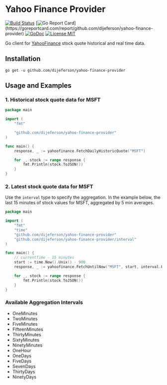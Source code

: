 # Yahoo Finance Provider

[![Build Status](https://travis-ci.com/dijeferson/yahoo-finance-provider.svg?branch=mainline)](https://travis-ci.com/dijeferson/yahoo-finance-provider)
[![Go Report Card](https://goreportcard.com/badge/github.com/dijeferson/yahoo-finance-provider?)](https://goreportcard.com/report/github.com/dijeferson/yahoo-finance-provider)
[![GoDoc](https://img.shields.io/badge/godoc-reference-blue.svg?style=flat)](https://godoc.org/github.com/dijeferson/yahoo-finance-provider)
[![License MIT](https://img.shields.io/badge/license-MIT-lightgrey.svg?style=flat)](https://github.com/dijeferson/yahoo-finance-provider#license-mit)

Go client for [YahooFinance](https://finance.yahoo.com) stock quote historical and real time data.

## Installation

    go get -u github.com/dijeferson/yahoo-finance-provider

## Usage and Examples

### 1. Historical stock quote data for MSFT

```go
package main

import (
    "fmt"

    "github.com/dijeferson/yahoo-finance-provider"
)

func main() {
    response, _ := yahoofinance.FetchDailyHistoricQuote("MSFT")

    for _, stock := range response {
        fmt.Println(stock.ToJSON())
    }
}
```

### 2. Latest stock quote data for MSFT

Use the `interval` type to specify the aggregation. In the example below, the last 15 minutes of stock values for MSFT, aggregated by 5 min averages.

```go
package main

import (
    "fmt"
    "time"
    "github.com/dijeferson/yahoo-finance-provider"
    "github.com/dijeferson/yahoo-finance-provider/interval"
)

func main() {
    // currentTime - 15 minutes
    start := time.Now().Unix() - 900
    response, _ := yahoofinance.FetchUntilNow("MSFT", start, interval.FiveMinutes)

    for _, stock := range response {
        fmt.Println(stock.ToJSON())
    }
}
```

### Available Aggregation Intervals

- OneMinutes
- TwoMinutes
- FiveMinutes
- FifteenMinutes
- ThirtyMinutes
- SixtyMinutes
- NinetyMinutes
- OneHour
- OneDays
- FiveDays
- SevenDays
- ThirtyDays
- NinetyDays
